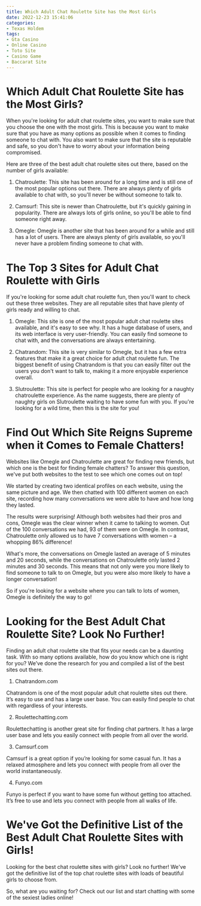 ```yaml
---
title: Which Adult Chat Roulette Site has the Most Girls
date: 2022-12-23 15:41:06
categories:
- Texas Holdem
tags:
- Gta Casino
- Online Casino
- Toto Site
- Casino Game
- Baccarat Site
---
```



#  Which Adult Chat Roulette Site has the Most Girls?

When you're looking for adult chat roulette sites, you want to make sure that you choose the one with the most girls. This is because you want to make sure that you have as many options as possible when it comes to finding someone to chat with. You also want to make sure that the site is reputable and safe, so you don't have to worry about your information being compromised.

Here are three of the best adult chat roulette sites out there, based on the number of girls available:

1. Chatroulette: This site has been around for a long time and is still one of the most popular options out there. There are always plenty of girls available to chat with, so you'll never be without someone to talk to.

2. Camsurf: This site is newer than Chatroulette, but it's quickly gaining in popularity. There are always lots of girls online, so you'll be able to find someone right away.

3. Omegle: Omegle is another site that has been around for a while and still has a lot of users. There are always plenty of girls available, so you'll never have a problem finding someone to chat with.

#  The Top 3 Sites for Adult Chat Roulette with Girls

If you're looking for some adult chat roulette fun, then you'll want to check out these three websites. They are all reputable sites that have plenty of girls ready and willing to chat.

1. Omegle: This site is one of the most popular adult chat roulette sites available, and it's easy to see why. It has a huge database of users, and its web interface is very user-friendly. You can easily find someone to chat with, and the conversations are always entertaining.

2. Chatrandom: This site is very similar to Omegle, but it has a few extra features that make it a great choice for adult chat roulette fun. The biggest benefit of using Chatrandom is that you can easily filter out the users you don't want to talk to, making it a more enjoyable experience overall.

3. Slutroulette: This site is perfect for people who are looking for a naughty chatroulette experience. As the name suggests, there are plenty of naughty girls on Slutroulette waiting to have some fun with you. If you're looking for a wild time, then this is the site for you!

#  Find Out Which Site Reigns Supreme when it Comes to Female Chatters!

Websites like Omegle and Chatroulette are great for finding new friends, but which one is the best for finding female chatters? To answer this question, we've put both websites to the test to see which one comes out on top!

We started by creating two identical profiles on each website, using the same picture and age. We then chatted with 100 different women on each site, recording how many conversations we were able to have and how long they lasted.

The results were surprising! Although both websites had their pros and cons, Omegle was the clear winner when it came to talking to women. Out of the 100 conversations we had, 93 of them were on Omegle. In contrast, Chatroulette only allowed us to have 7 conversations with women – a whopping 86% difference!

What's more, the conversations on Omegle lasted an average of 5 minutes and 20 seconds, while the conversations on Chatroulette only lasted 2 minutes and 30 seconds. This means that not only were you more likely to find someone to talk to on Omegle, but you were also more likely to have a longer conversation!

So if you're looking for a website where you can talk to lots of women, Omegle is definitely the way to go!

#  Looking for the Best Adult Chat Roulette Site? Look No Further!

Finding an adult chat roulette site that fits your needs can be a daunting task. With so many options available, how do you know which one is right for you? We’ve done the research for you and compiled a list of the best sites out there.

1. Chatrandom.com

Chatrandom is one of the most popular adult chat roulette sites out there. It’s easy to use and has a large user base. You can easily find people to chat with regardless of your interests.

2. Roulettechatting.com

Roulettechatting is another great site for finding chat partners. It has a large user base and lets you easily connect with people from all over the world.

3. Camsurf.com

Camsurf is a great option if you’re looking for some casual fun. It has a relaxed atmosphere and lets you connect with people from all over the world instantaneously.

4. Funyo.com

Funyo is perfect if you want to have some fun without getting too attached. It’s free to use and lets you connect with people from all walks of life.

#  We've Got the Definitive List of the Best Adult Chat Roulette Sites with Girls!

Looking for the best chat roulette sites with girls? Look no further! We've got the definitive list of the top chat roulette sites with loads of beautiful girls to choose from.

So, what are you waiting for? Check out our list and start chatting with some of the sexiest ladies online!
